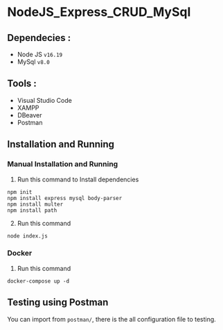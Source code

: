 # NodeJS_Express_CRUD_MySql

## Dependecies :

* Node JS ```v16.19```
* MySql ```v8.0```

## Tools :

* Visual Studio Code
* XAMPP
* DBeaver
* Postman

## Installation and Running

### Manual Installation and Running

1. Run this command to Install dependencies

```
npm init
npm install express mysql body-parser
npm install multer
npm install path
```

2. Run this command

```
node index.js
```
### Docker

1. Run this command
```
docker-compose up -d
```

## Testing using Postman

You can import from ```postman/```, there is the all configuration file to testing.
